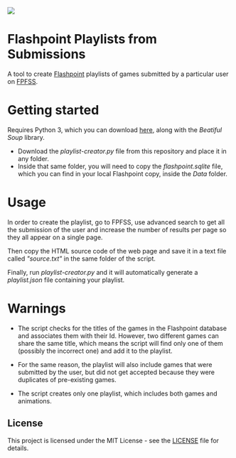 ![](https://github.com/giovanni-cutri/flashpoint-playlist-from-submissions/blob/main/images/socialify.png)

# Flashpoint Playlists from Submissions
A tool to create [Flashpoint](https://bluemaxima.org/flashpoint/) playlists of games submitted by a particular user on [FPFSS](https://fpfss.unstable.life/).

# Getting started

Requires Python 3, which you can download [here](https://www.python.org/downloads/), along with the *Beatiful Soup* library.

- Download the *playlist-creator.py* file from this repository and place it in any folder.
- Inside that same folder, you will need to copy the *flashpoint.sqlite* file, which you can find in your local Flashpoint copy, inside the *Data* folder.

# Usage

In order to create the playlist, go to FPFSS, use advanced search to get all the submission of the user and increase the number of results per page so they all appear on a single page.

Then copy the HTML source code of the web page and save it in a text file called *"source.txt"* in the same folder of the script.

Finally, run *playlist-creator.py* and it will automatically generate a *playlist.json* file containing your playlist.

# Warnings

- The script checks for the titles of the games in the Flashpoint database and associates them with their Id. However, two different games can share the same title, which means the script will find only one of them (possibly the incorrect one) and add it to the playlist.

- For the same reason, the playlist will also include games that were submitted by the user, but did not get accepted because they were duplicates of pre-existing games.

- The script creates only one playlist, which includes both games and animations.

## License

This project is licensed under the MIT License - see the [LICENSE](https://github.com/giovanni-cutri/flashpoint-playlist-from-submissions/blob/main/LICENSE) file for details.
